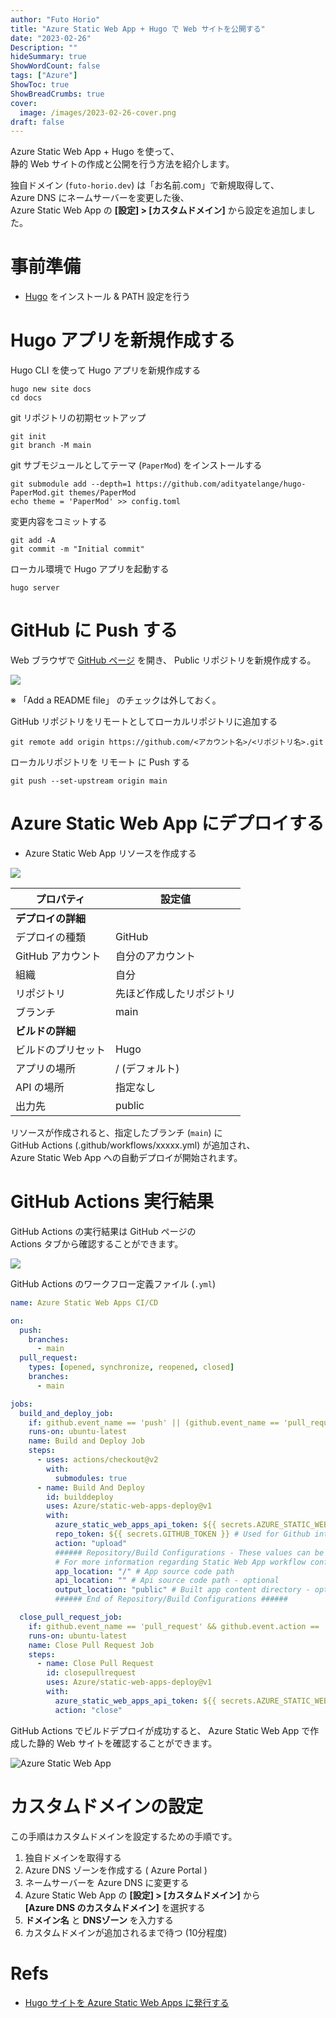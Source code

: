 ```yaml
---
author: "Futo Horio"
title: "Azure Static Web App + Hugo で Web サイトを公開する"
date: "2023-02-26"
Description: ""
hideSummary: true
ShowWordCount: false
tags: ["Azure"]
ShowToc: true
ShowBreadCrumbs: true
cover:
  image: /images/2023-02-26-cover.png
draft: false
---
```


Azure Static Web App + Hugo を使って、  
静的 Web サイトの作成と公開を行う方法を紹介します。

独自ドメイン (``futo-horio.dev``) は「お名前.com」で新規取得して、  
Azure DNS にネームサーバーを変更した後、  
Azure Static Web App の **[設定] > [カスタムドメイン]** から設定を追加しました。


# 事前準備

- [Hugo](https://github.com/gohugoio/hugo/releases/tag/v0.110.0) をインストール & PATH 設定を行う

# Hugo アプリを新規作成する

Hugo CLI を使って Hugo アプリを新規作成する

```cli
hugo new site docs
cd docs
```

git リポジトリの初期セットアップ

```cli
git init
git branch -M main
```

git サブモジュールとしてテーマ (``PaperMod``) をインストールする

```cli
git submodule add --depth=1 https://github.com/adityatelange/hugo-PaperMod.git themes/PaperMod
echo theme = 'PaperMod' >> config.toml
```

変更内容をコミットする
```cli
git add -A
git commit -m "Initial commit"
```

ローカル環境で Hugo アプリを起動する

```cli
hugo server
```

# GitHub に Push する

Web ブラウザで [GitHub ページ](https://github.com/new) を開き、 Public リポジトリを新規作成する。 

![](/images/2023-02-27-github.png)

※ 「Add a README file」 のチェックは外しておく。

GitHub リポジトリをリモートとしてローカルリポジトリに追加する

```cli
git remote add origin https://github.com/<アカウント名>/<リポジトリ名>.git
```

ローカルリポジトリを リモート に Push する

```cli
git push --set-upstream origin main
```

# Azure Static Web App にデプロイする

- Azure Static Web App リソースを作成する

![](/images/2023-02-26-azurestaticwebapp-create.png)

| プロパティ | 設定値 |
| --- | --- |
| **デプロイの詳細** | |
| デプロイの種類 | GitHub |
| GitHub アカウント | 自分のアカウント |
| 組織 | 自分 |
| リポジトリ | 先ほど作成したリポジトリ |
| ブランチ | main |
| **ビルドの詳細** | |
| ビルドのプリセット | Hugo |
| アプリの場所 | / (デフォルト) |
| API の場所 | 指定なし |
| 出力先 | public |


リソースが作成されると、指定したブランチ (```main```) に  
GitHub Actions (.github/workflows/xxxxx.yml) が追加され、  
Azure Static Web App への自動デプロイが開始されます。



# GitHub Actions 実行結果
GitHub Actions の実行結果は GitHub ページの  
Actions タブから確認することができます。

![](/images/2023-02-26-github-actions.png)

GitHub Actions のワークフロー定義ファイル (```.yml```)

```githubActions.yml
name: Azure Static Web Apps CI/CD

on:
  push:
    branches:
      - main
  pull_request:
    types: [opened, synchronize, reopened, closed]
    branches:
      - main

jobs:
  build_and_deploy_job:
    if: github.event_name == 'push' || (github.event_name == 'pull_request' && github.event.action != 'closed')
    runs-on: ubuntu-latest
    name: Build and Deploy Job
    steps:
      - uses: actions/checkout@v2
        with:
          submodules: true
      - name: Build And Deploy
        id: builddeploy
        uses: Azure/static-web-apps-deploy@v1
        with:
          azure_static_web_apps_api_token: ${{ secrets.AZURE_STATIC_WEB_APPS_API_TOKEN_BLACK_FIELD_0119EFB00 }}
          repo_token: ${{ secrets.GITHUB_TOKEN }} # Used for Github integrations (i.e. PR comments)
          action: "upload"
          ###### Repository/Build Configurations - These values can be configured to match your app requirements. ######
          # For more information regarding Static Web App workflow configurations, please visit: https://aka.ms/swaworkflowconfig
          app_location: "/" # App source code path
          api_location: "" # Api source code path - optional
          output_location: "public" # Built app content directory - optional
          ###### End of Repository/Build Configurations ######

  close_pull_request_job:
    if: github.event_name == 'pull_request' && github.event.action == 'closed'
    runs-on: ubuntu-latest
    name: Close Pull Request Job
    steps:
      - name: Close Pull Request
        id: closepullrequest
        uses: Azure/static-web-apps-deploy@v1
        with:
          azure_static_web_apps_api_token: ${{ secrets.AZURE_STATIC_WEB_APPS_API_TOKEN_BLACK_FIELD_0119EFB00 }}
          action: "close"
```

GitHub Actions でビルドデプロイが成功すると、
Azure Static Web App で作成した静的 Web サイトを確認することができます。

![Azure Static Web App](/images/2023-02-26-cover.png)

# カスタムドメインの設定
この手順はカスタムドメインを設定するための手順です。

1. 独自ドメインを取得する
2. Azure DNS ゾーンを作成する ( Azure Portal )
3. ネームサーバーを Azure DNS に変更する
4. Azure Static Web App の **[設定] > [カスタムドメイン]** から  
  **[Azure DNS のカスタムドメイン]** を選択する
5. **ドメイン名** と **DNSゾーン** を入力する
6. カスタムドメインが追加されるまで待つ (10分程度)

# Refs

- [Hugo サイトを Azure Static Web Apps に発行する](https://learn.microsoft.com/ja-jp/azure/static-web-apps/publish-hugo)